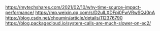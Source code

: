 https://mytechshares.com/2021/02/10/why-time-source-impact-performance/
https://mp.weixin.qq.com/s/D2ulLXDFpi0FwVRwSQJ0nA
https://blog.csdn.net/choumin/article/details/112376790
https://blog.packagecloud.io/system-calls-are-much-slower-on-ec2/